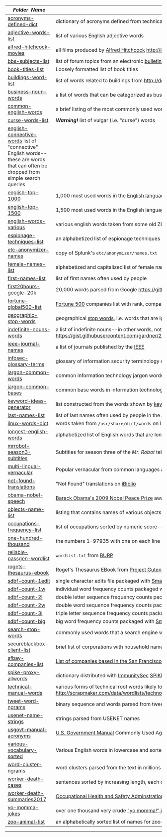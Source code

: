|&nbsp;&nbsp;&nbsp;&nbsp;_Folder&nbsp;&nbsp;Name_&nbsp;&nbsp;&nbsp;&nbsp;| _Description of Contents_
|:----------------|--------------------------------------------------------------------------------------------------------------------------------------------------------
| [acronyms-defined-dict](acronyms-defined-dict.txt) | dictionary of acronyms defined from technical jargon 
| [adjective-words-list](adjective-words-list.txt) | list of various English adjective words 
| [alfred-hitchcock-movies](alfred-hitchcock-movies.md) | all films produced by [Alfred Hitchcock](http://www.imdb.com/name/nm0000033/ "Alfred Hitchcock - IMDb") <http://infolab.stanford.edu/pub/movies/Hitch.html> 
| [bbs-subjects-list](bbs-subjects-list.txt) | list of forum topics from an electronic [bulletin board system](https://wikipedia.org/wiki/Bulletin_board_system "BBS")  
| [book-titles-list](book-titles-list.txt.xz) | Loosely formatted list of book titles  
| [buildings-word-list](buildings-word-list.txt) | list of words related to buildings from <http://domainsbot.com/Content/Data/terms/buildings.txt> 
| [business-noun-words](business-noun-words.txt) | a list of words that can be categorized as business-related nouns
| [common-english-words](common-english-words.txt) | a brief listing of the most commonly used words in English (the top 30)
| [curse-words-list](curse-words-list.txt) | _**Warning!**_ list of vulgar (i.e. "curse") words 
| [english-connective-words](english-connective-words.txt) list of "connective" English words--these are words that can often be dropped from simple search queries  
| [english-top-1000](english-top-1000.txt) | 1,000 most used words in the [English language](https://wikipedia.org/wiki/English_language)
| [english-top-1500](english-top-1500.txt) | 1,500 most used words in the English language taken from [htpwdScan](https://github.com/lijiejie/htpwdScan "A python HTTP weak pass scanner")
| [english-words-various](english-words-various.txt.xz) | various english words taken from some old ZIP files 
| [espionage-techniques-list](espionage-techniques-list.txt) | an alphabetized list of espionage techniques  
| [etc-anonymizer-names](etc-anonymizer-names.txt) | copy of Splunk's `etc/anonymizer/names.txt` 
| [female-names-list](female-names-list.txt) | alphabetized and capitalized list of female names 
| [first-names-list](first-names-list.txt) | list of first names often used by people 
| [first20hours-google-20k](first20hours-google-20k.txt) | 20,000 words parsed from Google <https://github.com/first20hours/google-10000-english/blob/master/20k.txt> 
| [fortune-global500-list](fortune-global500-list.txt) | [Fortune 500](https://wikipedia.org/wiki/Fortune_500) companies list with rank, company name, revenue.. <http://fortune.com/global500/> 
| [geographic-stop-words](geographic-stop-words.txt) | geographical [stop words](https://wikipedia.org/wiki/Stop_words), i.e. words that are ignored during [natural language processing](https://wikipedia.org/wiki/Natural-language_processing) 
| [indefinite-nouns-words](indefinite-nouns-words.txt) |  a list of indefinite nouns--in other words, not "proper" nouns and therefore do not need to be capitalized.. <https://gist.githubusercontent.com/gardner/25d36eea91523d5a30d3e5197c6cc2b3/raw/a42ac049336b388674ecd1f1f37dd2f0cbd02ae7/nouns.txt>  
| [ieee-journal-names](ieee-journal-names.txt) | a list of journals published by the [IEEE](https://ieee.org "Institute of Electrical and Electronic Engineers") 
| [infosec-glossary-terms](infosec-glossary-terms.txt) | glossary of information security terminology copied from RFC4949: <https://tools.ietf.org/html/rfc4949> 
| [jargon-common-words](jargon-common-words.txt) | common information technology jargon words 
| [jargon-common-bases](jargon-common-bases.txt) | common base words in information technology jargon 
| [keyword-ideas-generator](keyword-ideas-generator.txt) | list constructed from the words shown by [keywordideasgenerator.com](https://www.keywordideasgenerator.com)  
| [last-names-list](last-names-list.txt) | list of last names often used by people in the Americas 
| [linux-words-dict](linux-words-dict.txt) | words taken from `/usr/share/dict/words` on Linux install 
| [longest-english-words](longest-english-words.txt) | alphabetized list of English words that are longer than twenty letters 
| [mrrobot-season3-subtitles](mrrobot-season3-subtitles.txt) | Subtitles for season three of the _Mr. Robot_ television series <https://www.podnapisi.net/subtitles/search/mr-robot-2015/SOM?seasons=3> 
| [multi-lingual-vernacular](multi-lingual-vernacular.txt.xz) | Popular vernacular from common languages along with associated numeric rating of each  
| [not-found-translations](not-found-translations.txt) | "Not Found" translations on [iBiblio](http://ibiblio.org) 
| [obama-nobel-speech](obama-nobel-speech.txt) | [Barack Obama's 2009 Nobel Peace Prize](https://wikipedia.org/wiki/2009_Nobel_Peace_Prize#Barack_Obama) award acceptance speech 
| [objects-name-list](objects-name-list.txt) | listing that contains names of various objects from <http://domainsbot.com/Content/Data/terms/objects.txt> 
| [occupations-frequency-list](occupations-frequency-list.txt.xz) |  list of occupations sorted by numeric score--higher means more popular from <http://sunlight.s3.amazonaws.com/all_occupations.txt> 
| [one-hundred-thousand](one-hundred-thousand.txt) | the numbers 1-97935 with one on each line 
| [reliable-passgen-wordlist](reliable-passgen-wordlist.txt) | `wordlist.txt` from [BURP](https://github.com/jwmarshall/BURP "Beaituful Unique Reliable Password generator") 
| [rogets-thesaurus-ebook](rogets-thesaurus-ebook.txt.xz) | Roget's Thesaurus EBook from [Project Gutenberg](https://www.gutenberg.org) 
| [sdbf-count-1edit](sdbf-count-1edit.txt) | single character edits file packaged with [Smart DNS Brute Forcer](https://github.com/jfrancois/SDBF)  
| [sdbf-count-1w](sdbf-count-1w.txt.xz) | individual word frequency counts packaged with [Smart DNS Brute Forcer](https://github.com/jfrancois/SDBF)  
| [sdbf-count-2l](sdbf-count-2l.txt) | double letter sequence frequency counts packaged with [Smart DNS Brute Forcer](https://github.com/jfrancois/SDBF)  
| [sdbf-count-2w](sdbf-count-2w.txt.gz) | double word sequence frequency counts packaged with [Smart DNS Brute Forcer](https://github.com/jfrancois/SDBF)  
| [sdbf-count-3l](sdbf-count-3l.txt) | triple letter sequence frequency counts packaged with [Smart DNS Brute Forcer](https://github.com/jfrancois/SDBF)  
| [sdbf-count-big](sdbf-count-big.txt) | big word frequency counts packaged with [Smart DNS Brute Forcer](https://github.com/jfrancois/SDBF)  
| [search-stop-words](search-stop-words.txt) | commonly used words that a search engine will be programmed to ignore
| [secureblackbox-client-list](secureblackbox-client-list.txt) | brief list of corporations with household names <https://www.secureblackbox.com/company/clients.aspx> 
| [sfbay-companies-list](sfbay-companies-list.txt) | [List of companies based in the San Francisco Bay Area](https://wikipedia.org/wiki/List_of_companies_based_in_the_San_Francisco_Bay_Area) 
| [spike-proxy-allwords](spike-proxy-allwords.txt) | dictionary distributed with [ImmunitySec](http://www.immunitysec.com/ "Immunity Inc.") [SPIKE Proxy dpkg](https://packages.debian.org/sid/net/spikeproxy) 
| [technical-manual-words](technical-manual-words.txt) | various forms of technical root words likely to be found in a manual from <http://scrapmaker.com/data/wordlists/technology/TechnicalManualWords(1495).txt> 
| [tweet-word-ngrams](tweet-word-ngrams.txt.xz) |  binary sequence and words parsed from tweets with cardinality 
| [usenet-name-strings](usenet-name-strings.txt) |  strings parsed from USENET names
| [usgovt-manual-acronyms](usgovt-manual-acronyms.txt) | [U.S. Government Manual](https://usgovernmentmanual.gov) Commonly Used Agency Acronyms 
| [various-vocabulary-sorted](various-vocabulary-sorted.txt) | Various English words in lowercase and sorted  
| [word-cluster-ngrams](word-cluster-ngrams.txt) | word clusters parsed from the text in millions of tweets 
| [worker-death-cases](worker-death-cases.txt) | sentences sorted by increasing length, each of which details unique cases of worker death 
| [worker-death-summaries2017](worker-death-summaries2017.csv) | [Occupational Health and Safety Adminstration](https://osha.gov "United States Department of Labor") [Archive Reports of Fatalities and Catastrophes](https://www.osha.gov/dep/fatcat/dep_fatcat_archive.html "Fatality Inspection Data Incident Files for Federal/State Summaries") 
| [yo-momma-jokes](yo-momma-jokes.txt) | over one thousand very crude ["yo momma!" jokes](https://yomamajokesgalore.com/ "Yo Mama Jokes Galore!")
| [zoo-animal-list](zoo-animal-list.txt) | an alphabetically sorted list of names for zoo-kept animals 

* * *

